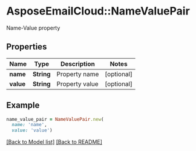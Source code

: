# AsposeEmailCloud::NameValuePair

Name-Value property             

## Properties
Name | Type | Description | Notes
---- | ---- | ----------- | -----
**name** |**String** | Property name              | [optional] 
**value** |**String** | Property value              | [optional] 


## Example
```ruby
name_value_pair = NameValuePair.new(
  name: 'name',
  value: 'value')
```


[[Back to Model list]](Models.md) [[Back to README]](README.md)

